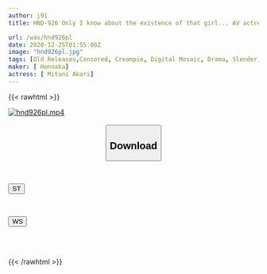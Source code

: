 ```yaml
---
author: j91
title: HND-926 Only I know about the existence of that girl... AV actress Akari Mitani joined my company, so I pretended not to know she existed and confessed to her, and unexpectedly she was OK! When I went to visit her at her house, she suddenly changed... ``You know what I'm doing, right?'' No matter how many times I ejaculated, she wouldn't let me go to sleep and continued to cum until 8 a.m.

url: /was/hnd926pl
date: 2020-12-25T01:55:00Z
image: "hnd926pl.jpg"
tags: [Old Releases,Censored, Creampie, Digital Mosaic, Drama, Slender, Slut, Solowork]
maker: [ Honnaka]
actress: [ Mitani Akari]
---
```



{{< rawhtml >}}

<div class="video" data-videoid="9lJomjLgOYcaJPb">
    <a href="javascript:;">
        <img src="/was/hnd926pl/hnd926pl.jpg" width="WIDTH" height="HEIGHT" alt="hnd926pl.mp4" loading="lazy">
    </a>
</div>

<script type="text/javascript" src="https://j91.asia/asset/on-demand-st.js"></script>

<br>
  <link rel="stylesheet" href="https://j91.asia/asset/bs5.css">
  
  <center>
  <button class="btn btn-primary" type="button" data-bs-toggle="collapse" data-bs-target=".multi-collapse" aria-expanded="false" aria-controls="multiCollapseExample1 multiCollapseExample2"><h2>Download</h2></button></center>
</p>
<div class="row">
  <div class="col">
    <div class="collapse multi-collapse" id="multiCollapseExample1">
      <div class="card card-body">
	      	      <br>
<div class="buttons">  
<p><a href="https://streamtape.to/v/9lJomjLgOYcaJPb" target="_blank"><button class="btn-hover color-3"><i class="fa fa-download"></i> ST</button></a></p></div>
    </div>
  </div>
</div>
  <div class="col">
    <div class="collapse multi-collapse" id="multiCollapseExample2">
      <div class="card card-body">
	      <br>
<div class="buttons">
<p><a href="https://wolfstream.tv/8b9hy1qpr757" target="_blank"><button class="btn-hover color-8"><i class="fa fa-download"></i> WS</button></a></p></div>
<br><br>
      </div>
    </div>
  </div>
</div>

{{< /rawhtml >}}